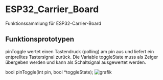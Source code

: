 # ESP32_Carrier_Board
 Funktionssammlung für ESP32-Carrier-Board

 Funktionsprototypen
--------------------------------------------------------------------
pinToggle wertet einen Tastendruck (polling) am pin aus und
liefert ein entprelltes Tastersignal zurück.
Die Variable toggleState muss als Zeiger übergeben werden und
kann als Schaltsignal ausgewertet werden.

bool pinToggle(int pin, bool *toggleState);
![grafik](https://user-images.githubusercontent.com/24614659/197691402-ae8d4d87-3673-4bed-a442-19f261159832.png)
